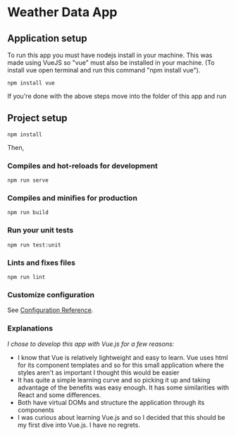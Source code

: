 # Weather Data App

## Application setup

To run this app you must have nodejs install in your machine.
This was made using VueJS so "vue" must also be installed in your machine. (To install vue open terminal and run this command "npm install vue").
```
npm install vue
```

If you're done with the above steps move into the folder of this app and run 
## Project setup
```
npm install
```

Then,
### Compiles and hot-reloads for development

```
npm run serve
```


### Compiles and minifies for production
```
npm run build
```

### Run your unit tests
```
npm run test:unit
```

### Lints and fixes files
```
npm run lint
```

### Customize configuration
See [Configuration Reference](https://cli.vuejs.org/config/).

### Explanations
*I chose to develop this app with Vue.js for a few reasons:*
- I know that Vue is relatively lightweight and easy to learn. Vue uses html for its component templates and so for this small application where the styles aren't as important I thought this would be easier 
- It has quite a simple learning curve and so picking it up and taking advantage of the benefits was easy enough. It has some similarities with React and some differences.
- Both have virtual DOMs and structure the application through its components
- I was curious about learning Vue.js and so I decided that this should be my first dive into Vue.js. I have no regrets.

